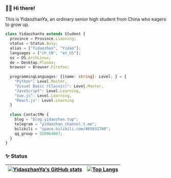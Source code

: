 ### 👋🏼 Hi there!
This is YidaozhanYa, an ordinary senior high student from China who eagers to grow up.

```typescript
class YidaozhanYa extends Student {
  province = Province.Liaoning;
  status = Status.Busy;
  alias = ["Yidaozhan", "Yidao"];
  languages = ["zh_CN", "en_US"];
  os = OS.ArchLinux;
  de = Desktop.Plasma;
  browser = Browser.Firefox;
  
  programmingLanguages: {[name: string]: Level; } = {
    "Python": Level.Master,
    "Visual Basic (Classic)": Level.Master,
    "JavaScript": Level.Learning,
    "Vue.js": Level.Learning,
    "React.js": Level.Learning
  }
  
  class ContactMe {
    blog = "blog.yidaozhan.top";
    telegram = "yidaozhan_channel.t.me";
    bilibili = "space.bilibili.com/485832788";
    qq_group = 920064067;
  }
}
```

### ✨ Status
| [![YidaozhanYa's GitHub stats](https://github-readme-stats.vercel.app/api?username=YidaozhanYa&show_icons=true&include_all_commits=true&hide_border=true)](https://github.com/anuraghazra/github-readme-stats) | [![Top Langs](https://github-readme-stats.vercel.app/api/top-langs/?username=YidaozhanYa&layout=compact&hide_border=true)](https://github.com/anuraghazra/github-readme-stats) |
| ---------------- | ---------------- |
